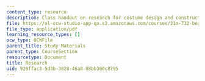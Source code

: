 ```yaml
---
content_type: resource
description: Class handout on research for costume design and construction.
file: https://ol-ocw-studio-app-qa.s3.amazonaws.com/courses/21m-732-beginning-costume-design-and-construction-fall-2008/926ffac35d3b302846a888bb300c8795_research.pdf
file_type: application/pdf
learning_resource_types: []
ocw_type: OCWFile
parent_title: Study Materials
parent_type: CourseSection
resourcetype: Document
title: Research
uid: 926ffac3-5d3b-3028-46a8-88bb300c8795
---
```


